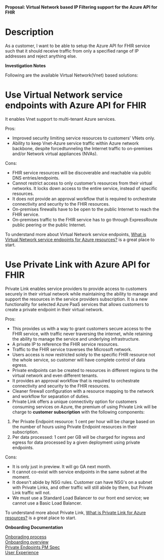 **Proposal: Virtual Network based IP Filtering support for the Azure API for FHIR**

# Description

As a customer, I want to be able to setup the Azure API for FHIR service such that it should receive traffic from only a specified range of IP addresses and reject anything else.

**Investigation Notes**

Following are the available Virtual Network(Vnet) based solutions:

# Use Virtual Network service endpoints with Azure API for FHIR

It enables Vnet support to multi-tenant Azure services.

Pros:

- Improved security limiting service resources to customers’ VNets only.
- Ability to keep Vnet-Azure service traffic within Azure network backbone, despite forcedtunneling the Internet traffic to on-premises and/or Network virtual appliances (NVAs).

Cons:

- FHIR service resources will be discoverable and reachable via public DNS entries/endpoints.
- Cannot restrict access to only customer’s resources from their virtual networks. It locks down access to the entire service, instead of specific resources.
- It does not provide an approval workflow that is required to orchestrate connectivity and security to the FHIR resources.
- On-premises firewalls have to be open to the public Internet to reach the FHIR service.
- On-premises traffic to the FHIR service has to go through ExpressRoute public peering or the public Internet.

To understand more about Virtual Network service endpoints, [What is Virtual Network service endpoints for Azure resources?](https://docs.microsoft.com/en-us/azure/virtual-network/virtual-network-service-endpoints-overview) is a great place to start.

# Use Private Link with Azure API for FHIR

Private Link enables service providers to provide access to customers securely in their virtual network while maintaining the ability to manage and support the resources in the service providers subscription.
It is a new functionality for selected Azure PaaS services that allows customers to create a private endpoint in their virtual network.


Pros: 

- This provides us with a way to grant customers secure access to the FHIR service, with traffic never traversing the internet, while retaining the ability to manage the service and underlying infrastructure.
- A private IP to reference the FHIR service resources.
- Traffic to the FHIR service traverses the Microsoft network.
- Users access is now restricted solely to the specific FHIR resource not the whole service, so customer will have complete control of data egress.
- Private endpoints can be created to resources in different regions to the virtual network and even different tenants.
- It provides an approval workflow that is required to orchestrate connectivity and security to the FHIR resources.
- Cleaner firewall configuration with a resource mapping to the network and workflow for separation of duties.
- Private Link offers a unique connectivity option for customers consuming services on Azure, the premium
of using Private Link will be charge to **customer subscription** with the following components:
1) Per Private Endpoint resource: 1 cent per hour will be charge based on the number of hours using Private Endpoint resources in their subscription.
2) Per data processed: 1 cent per GB will be charged for ingress and egress for data processed by a given deployment using private endpoints.

Cons:

- It is only just in preview. It will go GA next month.
- It cannot co-exist with service endpoints in the same subnet at the moment.
- It doesn't abide by NSG rules. Customer can have NSG's on a subnet with Private Links, and other traffic will still abide by them, but Private Link traffic will not.
- We must use a Standard Load Balancer to our front end service; we cannot use a Basic Load Balancer.

To understand more about Private Link, [What is Private Link for Azure resources?](https://docs.microsoft.com/en-us/azure/private-link/) is a great place to start.

**Onboarding Documentation**

[Onborading process](https://microsofthealth.visualstudio.com/Health/_git/health-paas-docs/pullrequest/12241?path=%2Fspecs%2FIPFiltering%2FIPFiltering.md&_a=overview)    
[Onboarding overview](https://nam06.safelinks.protection.outlook.com/?url=https%3A%2F%2Fmicrosoft.sharepoint.com%2Fteams%2FWAG%2FAzureNetworking%2F_layouts%2F15%2FDoc.aspx%3Fsourcedoc%3D%257B702DF80F-B839-4E26-B542-CD32FEBBA388%257D%26file%3DPrivate%2520Link%2520for%2520PaaS%2520Onboarding%2520Overview%2520.pptx%26action%3Dedit%26mobileredirect%3Dtrue&data=02%7C01%7CAnkita.Rudrawar%40microsoft.com%7Cb1235bfadb9641f4c6d308d75721a63f%7C72f988bf86f141af91ab2d7cd011db47%7C1%7C0%7C637073674343364595&sdata=AzIl%2BVJa3sQjxqtBmJ876Dr9LIDVvgy3XqKd3EWFpK4%3D&reserved=0)  
[Private Endpoints PM Spec](https://nam06.safelinks.protection.outlook.com/ap/w-59584e83/?url=https%3A%2F%2Fmicrosoft.sharepoint.com%2F%3Aw%3A%2Fr%2Fteams%2FWAG%2FAzureNetworking%2F_layouts%2F15%2FDoc.aspx%3Fsourcedoc%3D%257BC91D7F66-C00C-4160-AED0-A671C5400FC6%257D%26file%3DPrivate%2520Endpoints%2520PM%2520Spec.docx%26action%3Ddefault%26mobileredirect%3Dtrue%26cid%3Df4e2406a-0244-4619-b206-f42f176d6862&data=02%7C01%7CAnkita.Rudrawar%40microsoft.com%7Cb1235bfadb9641f4c6d308d75721a63f%7C72f988bf86f141af91ab2d7cd011db47%7C1%7C0%7C637073674343364595&sdata=bbjVrD3K5L4qTOzrvMRTfj3qKwbdSb416co4SnkucbI%3D&reserved=0)  
[User Experience](https://nam06.safelinks.protection.outlook.com/ap/p-59584e83/?url=https%3A%2F%2Fmicrosoft.sharepoint.com%2F%3Ap%3A%2Fr%2Fteams%2FWAG%2FAzureNetworking%2F_layouts%2F15%2FDoc.aspx%3Fsourcedoc%3D%257B49BC559B-DD5E-46A5-A288-B1B55C66CC5F%257D%26file%3DPrivate%2520Endpoints%2520UX.pptx%26action%3Dedit%26mobileredirect%3Dtrue&data=02%7C01%7CAnkita.Rudrawar%40microsoft.com%7Cb1235bfadb9641f4c6d308d75721a63f%7C72f988bf86f141af91ab2d7cd011db47%7C1%7C0%7C637073674343374594&sdata=iOLPYttNUZacxeFm76WwWZCjHft13fLWesi2f8b65OY%3D&reserved=0)
